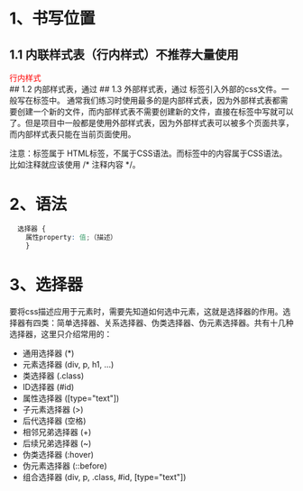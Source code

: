 # 1、书写位置
## 1.1 内联样式表（行内样式）不推荐大量使用
  <div style="color: red;">行内样式</div>
## 1.2 内部样式表，通过 <style>标签。可以写在网页的任意位置，但是一般写在<head>标签中。
  <style>
    div {
      color: red;
    }
  </style>
## 1.3 外部样式表，通过 <link>标签引入外部的css文件。一般写在<head>标签中。
  <link rel="stylesheet" href="./style.css">
通常我们练习时使用最多的是内部样式表，因为外部样式表都需要创建一个新的文件，而内部样式表不需要创建新的文件，直接在<head>标签中写就可以了。但是项目中一般都是使用外部样式表，因为外部样式表可以被多个页面共享，而内部样式表只能在当前页面使用。

注意：<style></style>标签属于 HTML标签，不属于CSS语法。而标签中的内容属于CSS语法。比如注释就应该使用 /* 注释内容 */。

# 2、语法
```css
  选择器 {
    属性property: 值;（描述）
    }
```

# 3、选择器
要将css描述应用于元素时，需要先知道如何选中元素，这就是选择器的作用。选择器有四类：简单选择器、关系选择器、伪类选择器、伪元素选择器。共有十几种选择器，这里只介绍常用的：

- 通用选择器 (*)
- 元素选择器 (div, p, h1, ...)
- 类选择器 (.class)
- ID选择器 (#id)
- 属性选择器 ([type="text"])
- 子元素选择器 (>)
- 后代选择器 (空格)
- 相邻兄弟选择器 (+)
- 后续兄弟选择器 (~)
- 伪类选择器 (:hover)
- 伪元素选择器 (::before)
- 组合选择器 (div, p, .class, #id, [type="text"])
